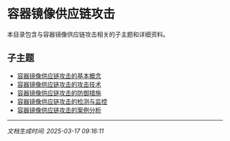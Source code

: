 # 容器镜像供应链攻击

本目录包含与容器镜像供应链攻击相关的子主题和详细资料。

## 子主题

- [容器镜像供应链攻击的基本概念](container-supply-chain/basic-concepts.md)
- [容器镜像供应链攻击的攻击技术](container-supply-chain/attack-techniques.md)
- [容器镜像供应链攻击的防御措施](container-supply-chain/defense-measures.md)
- [容器镜像供应链攻击的检测与监控](container-supply-chain/detection-monitoring.md)
- [容器镜像供应链攻击的案例分析](container-supply-chain/case-studies.md)

---

*文档生成时间: 2025-03-17 09:16:11*
